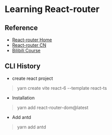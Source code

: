 # Learning React-router

## Reference
- [React-router Home](https://reactrouter.com/)
- [React-router CN](http://www.reactrouter.cn/)
- [Bilibili Course](https://www.bilibili.com/video/BV1vS4y1R76b)

## CLI History
- create react project
> yarn create vite react-6 --template react-ts
- Installation
> yarn add react-router-dom@latest
- Add antd
> yarn add antd
